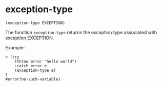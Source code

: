 # exception-type

`(exception-type EXCEPTION)`

The function `exception-type` returns the exception type associated with exception
EXCEPTION.

Example:

```
> (try
    (throw error "hello world")
    :catch error e
    (exception-type e)
)
#error(no-such-variable)
```

